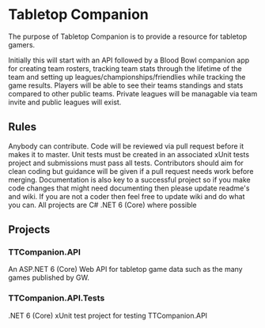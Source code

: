 # Tabletop Companion
The purpose of Tabletop Companion is to provide a resource for tabletop gamers.

Initially this will start with an API followed by a Blood Bowl companion app for creating team rosters, tracking team stats through the lifetime of the team and setting up leagues/championships/friendlies while tracking the game results. Players will be able to see their teams standings and stats compared to other public teams. Private leagues will be managable via team invite and public leagues will exist.

## Rules
Anybody can contribute. Code will be reviewed via pull request before it makes it to master. Unit tests must be created in an associated xUnit tests project and submissions must pass all tests.
Contributors should aim for clean coding but guidance will be given if a pull request needs work before merging.
Documentation is also key to a successful project so if you make code changes that might need documenting then please update readme's and wiki.
If you are not a coder then feel free to update wiki and do what you can.
All projects are C# .NET 6 (Core) where possible

## Projects
### TTCompanion.API
An ASP.NET 6 (Core) Web API for tabletop game data such as the many games published by GW.

### TTCompanion.API.Tests
.NET 6 (Core) xUnit test project for testing TTCompanion.API
